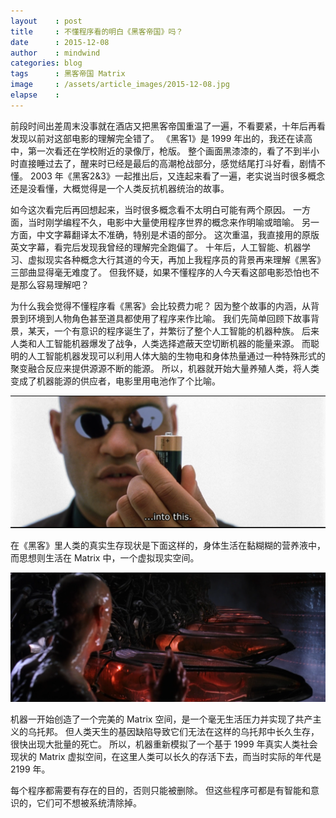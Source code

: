 ```yaml
---
layout    : post
title     : 不懂程序看的明白《黑客帝国》吗？
date      : 2015-12-08
author    : mindwind
categories: blog
tags      : 黑客帝国 Matrix
image     : /assets/article_images/2015-12-08.jpg
elapse    :
---
```



前段时间出差周末没事就在酒店又把黑客帝国重温了一遍，不看要紧，十年后再看发现以前对这部电影的理解完全错了。
《黑客1》是 1999 年出的，我还在读高中，第一次看还在学校附近的录像厅，枪版。
整个画面黑漆漆的，看了不到半小时直接睡过去了，醒来时已经是最后的高潮枪战部分，感觉结尾打斗好看，剧情不懂。
2003 年《黑客2&3》一起推出后，又连起来看了一遍，老实说当时很多概念还是没看懂，大概觉得是一个人类反抗机器统治的故事。

如今这次看完后再回想起来，当时很多概念看不太明白可能有两个原因。
一方面，当时刚学编程不久，电影中大量使用程序世界的概念来作明喻或暗喻。
另一方面，中文字幕翻译太不准确，特别是术语的部分。
这次重温，我直接用的原版英文字幕，看完后发现我曾经的理解完全跑偏了。
十年后，人工智能、机器学习、虚拟现实各种概念大行其道的今天，再加上我程序员的背景再来理解《黑客》三部曲显得毫无难度了。
但我怀疑，如果不懂程序的人今天看这部电影恐怕也不是那么容易理解吧？

为什么我会觉得不懂程序看《黑客》会比较费力呢？
因为整个故事的内涵，从背景到环境到人物角色甚至道具都使用了程序来作比喻。
我们先简单回顾下故事背景，某天，一个有意识的程序诞生了，并繁衍了整个人工智能的机器种族。
后来人类和人工智能机器爆发了战争，人类选择遮蔽天空切断机器的能量来源。
而聪明的人工智能机器发现可以利用人体大脑的生物电和身体热量通过一种特殊形式的聚变融合反应来提供源源不断的能源。
所以，机器就开始大量养殖人类，将人类变成了机器能源的供应者，电影里用电池作了个比喻。

![](/assets/article_images/2015-12-08-1.png)

在《黑客》里人类的真实生存现状是下面这样的，身体生活在黏糊糊的营养液中，而思想则生活在 Matrix 中，一个虚拟现实空间。

![](/assets/article_images/2015-12-08-2.png)

机器一开始创造了一个完美的 Matrix 空间，是一个毫无生活压力并实现了共产主义的乌托邦。
但人类天生的基因缺陷导致它们无法在这样的乌托邦中长久生存，很快出现大批量的死亡。
所以，机器重新模拟了一个基于 1999 年真实人类社会现状的 Matrix 虚拟空间，在这里人类可以长久的存活下去，而当时实际的年代是 2199 年。


每个程序都需要有存在的目的，否则只能被删除。
但这些程序可都是有智能和意识的，它们可不想被系统清除掉。
